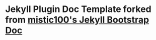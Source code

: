 Jekyll Plugin Doc Template forked from [mistic100's Jekyll Bootstrap Doc](http://mistic100.github.io/jekyll-bootstrap-doc)
====================
